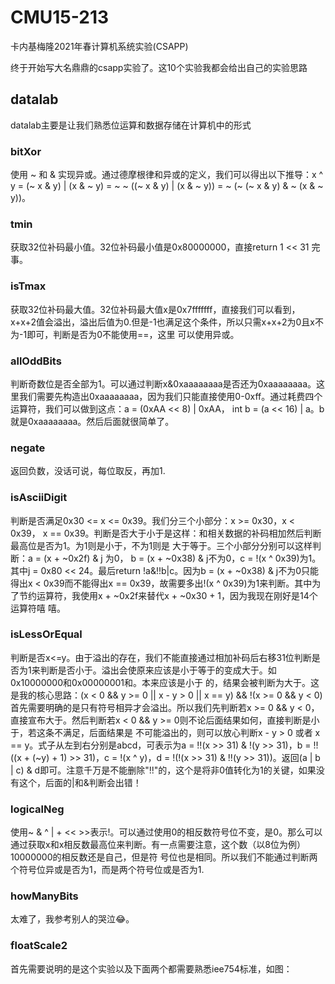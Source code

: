# CMU15-213
卡内基梅隆2021年春计算机系统实验(CSAPP)

终于开始写大名鼎鼎的csapp实验了。这10个实验我都会给出自己的实验思路

## datalab
datalab主要是让我们熟悉位运算和数据存储在计算机中的形式

### bitXor

使用 ~ 和 & 实现异或。通过德摩根律和异或的定义，我们可以得出以下推导：x ^ y = (~ x & y) | (x & ~ y) = ~ ~ ((~ x & y) | (x & ~ y)) = ~ (~ (~ x & y) & ~ (x & ~ y))。

### tmin

获取32位补码最小值。32位补码最小值是0x80000000，直接return 1 << 31 完事。

### isTmax

获取32位补码最大值。32位补码最大值x是0x7fffffff，直接我们可以看到，x+x+2值会溢出，溢出后值为0.但是-1也满足这个条件，所以只需x+x+2为0且x不为-1即可，判断是否为0不能使用==，这里
可以使用异或。

### allOddBits

判断奇数位是否全部为1。可以通过判断x&0xaaaaaaaa是否还为0xaaaaaaaa。这里我们需要先构造出0xaaaaaaaa，因为我们只能直接使用0-0xff。通过耗费四个运算符，我们可以做到这点：a = 
(0xAA << 8) | 0xAA， int b = (a << 16) | a。b就是0xaaaaaaaa。然后后面就很简单了。

### negate

返回负数，没话可说，每位取反，再加1.

### isAsciiDigit

判断是否满足0x30 <= x <= 0x39。我们分三个小部分：x >= 0x30，x < 0x39， x == 0x39。判断是否大于小于是这样：和相关数据的补码相加然后判断最高位是否为1。为1则是小于，不为1则是
大于等于。三个小部分分别可以这样判断：a = (x + ~0x2f) & j 为0， b = (x + ~0x38) & j不为0，c = !(x ^ 0x39)为1。其中j = 0x80 << 24。最后return !a&!!b|c。因为b = (x + 
~0x38) & j不为0只能得出x < 0x39而不能得出x == 0x39，故需要多出!(x ^ 0x39)为1来判断。其中为了节约运算符，我使用x + ~0x2f来替代x + ~0x30 + 1，因为我现在刚好是14个运算符嘻
嘻。

### isLessOrEqual

判断是否x<=y。由于溢出的存在，我们不能直接通过相加补码后右移31位判断是否为1来判断是否小于。溢出会使原来应该是小于等于的变成大于。如0x10000000和0x00000001和。本来应该是小于
的，结果会被判断为大于。这是我的核心思路：(x < 0 && y >= 0 || x - y > 0 || x == y) && !(x >= 0 && y < 0)
首先需要明确的是只有符号相异才会溢出。所以我们先判断若x >= 0 && y < 0，直接宣布大于。然后判断若x < 0 && y >= 0则不论后面结果如何，直接判断是小于，若这条不满足，后面结果是
不可能溢出的，则可以放心判断x - y > 0 或者 x == y。式子从左到右分别是abcd，可表示为a = !!(x >> 31) & !(y >> 31)，b = !!((x + (~y) + 1) >> 31)，c = !(x ^ y)，d = !(!(x >>
31) & !!(y >> 31))。返回(a | b | c) & d即可。注意千万是不能删除"!!"的，这个是将非0值转化为1的关键，如果没有这个，后面的|和&判断会出错！

### logicalNeg

使用~ & ^ | + << >>表示!。可以通过使用0的相反数符号位不变，是0。那么可以通过获取x和x相反数最高位来判断。有一点需要注意，这个数（以8位为例）10000000的相反数还是自己，但是符
号位也是相同。所以我们不能通过判断两个符号位异或是否为1，而是两个符号位或是否为1.

### howManyBits

太难了，我参考别人的哭泣😂。

### floatScale2

首先需要说明的是这个实验以及下面两个都需要熟悉iee754标准，如图：


















